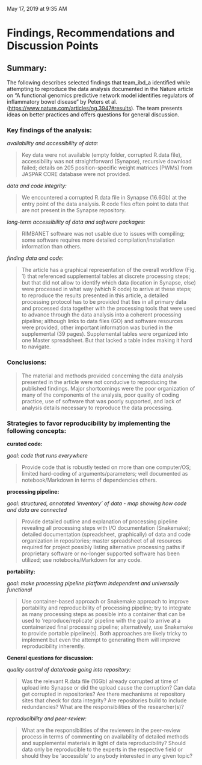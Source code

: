 
May 17, 2019 at 9:35 AM

# **Findings, Recommendations and Discussion Points**

## **Summary:**

The following describes selected findings that team_ibd_a identified while attempting to reproduce the data analysis documented in the Nature article on “A functional genomics predictive network model identifies regulators of inflammatory bowel disease” by Peters et al. (https://www.nature.com/articles/ng.3947#results). The team presents ideas on better practices and offers questions for general discussion. 

### **Key findings of the analysis:**

*availability and accessibility of data:*   
>Key data were not available (empty folder, corrupted R.data file), accessibility was not straightforward (Synapse), recursive download failed; details on 205 position-specific weight matrices (PWMs) from JASPAR CORE database were not provided.

*data and code integrity:*  
>We encountered a corrupted R.data file in Synapse (16.6Gb) at the entry point of the data analysis. R code files often point to data that are not present in the Synapse repository.

*long-term accessibility of data and software packages:*  
>RIMBANET software was not usable due to issues with compiling; some software requires more detailed compilation/installation information than others.

*finding data and code:*  
>The article has a graphical representation of the overall workflow (Fig. 1) that referenced supplemental tables at discrete processing steps; but that did not allow to identify which data (location in Synapse, else) were processed in what way (which R code) to arrive at these steps; to reproduce the results presented in this article, a detailed processing protocol has to be provided that ties in all primary data and processed data together with the processing tools that were used to advance through the data analysis into a coherent processing pipeline; although links to data files (GO) and software resources were provided, other important information was buried in the supplemental (39 pages). Supplemental tables were organized into one Master spreadsheet. But that lacked a table index making it hard to navigate.

### **Conclusions:**
>The material and methods provided concerning the data analysis presented in the article were not conducive to reproducing the published findings. Major shortcomings were the poor organization of many of the components of the analysis, poor quality of coding practice, use of software that was poorly supported, and lack of analysis details necessary to reproduce the data processing.


### **Strategies to favor reproducibility by implementing the following concepts:**

**curated code:**

*goal: code that runs everywhere*

>Provide code that is robustly tested on more than one computer/OS; limited hard-coding of arguments/parameters; well documented as notebook/Markdown in terms of dependencies others.

**processing pipeline:**

*goal: structured, annotated ‘inventory’ of data - map showing how code and data are connected*

>Provide detailed outline and explanation of processing pipeline revealing all processing steps with I/O documentation (Snakemake); detailed documentation (spreadsheet, graphically) of data and code organization in repositories; master spreadsheet of all resources required for project possibly listing alternative processing paths if proprietary software or no-longer supported software has been utilized; use notebooks/Markdown for any code.

**portability:**

*goal: make processing pipeline platform independent and universally functional*

>Use container-based approach or Snakemake approach to improve portability and reproducibility of processing pipeline; try to integrate as many processing steps as possible into a container that can be used to ‘reproduce/replicate’ pipeline with the goal to arrive at a containerized final processing pipeline; alternatively, use Snakemake to provide portable pipeline(s). Both approaches are likely tricky to implement but even the attempt to generating them will improve reproducibility inherently.

**General questions for discussion:**

*quality control of data/code going into repository:*
>Was the relevant R.data file (16Gb) already corrupted at time of upload into Synapse or did the upload cause the corruption? Can data get corrupted in repositories? Are there mechanisms at repository sites that check for data integrity? Are repositories build to include redundancies? What are the responsibilities of the researcher(s)?

*reproducibility and peer-review:*
>What are the responsibilities of the reviewers in the peer-review process in terms of commenting on availability of detailed methods and supplemental materials in light of data reproducibility?
Should data only be reproducible to the experts in the respective field or should they be ‘accessible’ to anybody interested in any given topic?

